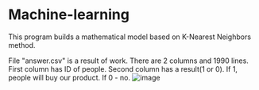 # Machine-learning
This program builds a mathematical model based on K-Nearest Neighbors method.

File "answer.csv" is a result of work. There are 2 columns and 1990 lines. 
First column has ID of people. Second column has a result(1 or 0). If 1, people will buy our product. If 0 - no.
![image](https://user-images.githubusercontent.com/78733510/168377312-0a22a976-1caa-401f-a717-9756109dd060.png)
